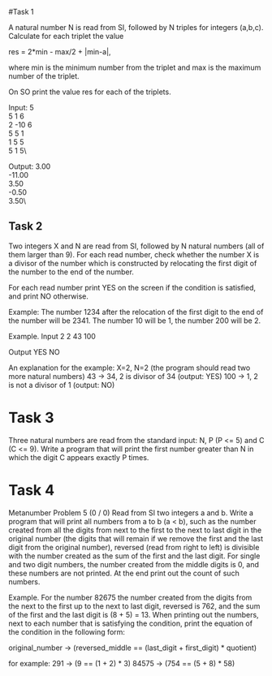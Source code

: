 #Task 1

A natural number N is read from SI, followed by N triples for integers (a,b,c). Calculate for each triplet the value

res = 2*min - max/2 + |min-a|,

where min is the minimum number from the triplet and max is the maximum number of the triplet.

On SO print the value res for each of the triplets.


Input:
5 \
5 1 6\
2 -10 6\
5 5 1\
1 5 5\
5 1 5\

Output:
3.00\
-11.00\
3.50\
-0.50\
3.50\


## Task 2

Two integers X and N are read from SI, followed by N natural numbers (all of them larger than 9). For each read number, check whether the number X is a divisor of the number which is constructed by relocating the first digit of the number to the end of the number.

For each read number print YES on the screen if the condition is satisfied, and print NO otherwise.

Example: The number 1234 after the relocation of the first digit to the end of the number will be 2341. The number 10 will be 1, the number 200 will be 2.

Example.
Input
2 2
43
100

Output
YES
NO

An explanation for the example:
X=2, N=2 (the program should read two more natural numbers)
43 -> 34, 2 is divisor of 34 (output: YES)
100 -> 1, 2 is not a divisor of 1 (output: NO)

# Task 3

Three natural numbers are read from the standard input: N, P (P <= 5) and C (C <= 9). Write a program that will print the first number greater than N in which the digit C appears exactly P times.

# Task 4

Metanumber Problem 5 (0 / 0)
Read from SI two integers a and b. Write a program that will print all numbers from a to b (a < b), such as the number created from all the digits from next to the first to the next to last digit in the original number (the digits that will remain if we remove the first and the last digit from the original number), reversed (read from right to left) is divisible with the number created as the sum of the first and the last digit. For single and two digit numbers, the number created from the middle digits is 0, and these numbers are not printed. At the end print out the count of such numbers.

Example. For the number 82675 the number created from the digits from the next to the first up to the next to last digit, reversed is 762, and the sum of the first and the last digit is (8 + 5) = 13. When printing out the numbers, next to each number that is satisfying the condition, print the equation of the condition in the following form:

original_number -> (reversed_middle == (last_digit + first_digit) * quotient)

for example: 291 -> (9 == (1 + 2) * 3) 84575 -> (754 == (5 + 8) * 58)